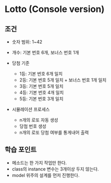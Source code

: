 # Lotto (Console version)

## 조건
* 숫자 범위: 1~42

* 개수: 기본 번호 6개, 보너스 번호 1개

* 당첨 기준
  - 1등: 기본 번호 6개 일치
  - 2등: 기본 번호 5개 일치 + 보너스 번호 1개 일치
  - 3등: 기본 번호 5개 일치
  - 4등: 기본 번호 4개 일치
  - 5등: 기본 번호 3개 일치
  
* 시뮬레이션 프로세스
  - n개의 로또 자동 생성
  - 당첨 번호 생성
  - n개의 로또 당첨 여부를 통게내어 출력

## 학습 포인트
* 메소드는 한 가지 작업만 한다.
* class의 instance 변수는 3개이상 두지 않는다.
* model 위주의 설계를 먼저 진행한다.